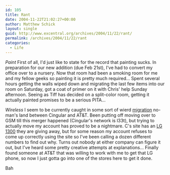 ```yaml
---
id: 105
title: Rant
date: 2004-11-22T21:02:27+00:00
author: Matthew Schick
layout: single
guid: http://www.excentral.org/archives/2004/11/22/rant/
permalink: /archives/2004/11/22/rant
categories:
  - Life
---
```

<em>Paint</em>
First of all, I'd just like to state for the record that painting sucks.  In preparation for our new addition (due Feb 21st), I've had to convert my office over to a nursery.  Now that room had been a smoking room for me and my fellow geeks so painting it is pretty much required...  Spent several hours getting the walls wiped down and migrating the last few items into our room on Saturday, got a coat of primer on it with Chris' help Sunday afternoon.  Seeing as Tiff has decided on a split-color room, getting it actually painted promises to be a serious PITA...

<em>Wireless</em>
I seem to be currently caught in some sort of wierd <a href="http://www.newcingular.com/a_overview.html">migration</a> no-man's land between Cingular and AT&T.  Been putting off moving over to GSM till this merger happened (Cingular's network is l33t), but trying to actually move my account has proved to be a nightmare.  C's site has an <a href="http://onlinestoreb.cingular.com/webapp/wcs/stores/servlet/ES_PROD_PHONE_DETAILS.jsp?phoneid=383346&storeId=13651&catalogId=13651&langId=-1&storeAlias=smsbmi&svcAreaId=HAT">LG 1300</a> they are giving away, but for some reason my account refuses to come up correctly using the site so I've been calling a dozen different numbers to find out why.  Turns out nobody at either company can figure it out, but I've heard some pretty creative attempts at explanations...  Finally found someone at AT&T that was willing to work with me to get that LG phone, so now I just gotta go into one of the stores here to get it done.

Bah